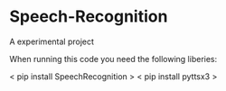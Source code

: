 # Speech-Recognition
A experimental project

When running this code you need the following liberies:

< pip install SpeechRecognition >
< pip install pyttsx3 >



